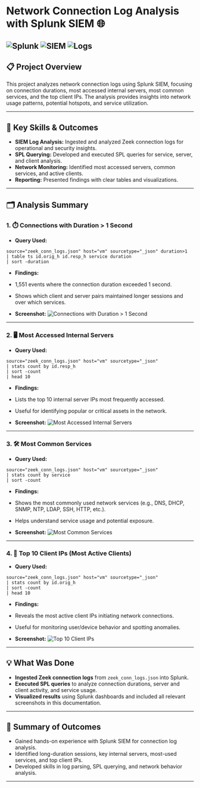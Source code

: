 # Network Connection Log Analysis with Splunk SIEM 🌐

![Splunk](https://img.shields.io/badge/Splunk-Enterprise-green?logo=splunk)
![SIEM](https://img.shields.io/badge/SIEM-Enabled-blueviolet)
![Logs](https://img.shields.io/badge/Logs-Analyzed-blue)
---

## 📋 Project Overview

This project analyzes network connection logs using Splunk SIEM, focusing on connection durations, most accessed internal servers, most common services, and the top client IPs. The analysis provides insights into network usage patterns, potential hotspots, and service utilization.

---

## 🏅 Key Skills & Outcomes

- **SIEM Log Analysis:** Ingested and analyzed Zeek connection logs for operational and security insights.
- **SPL Querying:** Developed and executed SPL queries for service, server, and client analysis.
- **Network Monitoring:** Identified most accessed servers, common services, and active clients.
- **Reporting:** Presented findings with clear tables and visualizations.

---

## 🗂️ Analysis Summary

### 1. ⏱️ Connections with Duration > 1 Second

- **Query Used:**
```
source="zeek_conn_logs.json" host="vm" sourcetype="_json" duration>1
| table ts id.orig_h id.resp_h service duration
| sort -duration
```
- **Findings:**
- 1,551 events where the connection duration exceeded 1 second.
- Shows which client and server pairs maintained longer sessions and over which services.

- **Screenshot:**
![Connections with Duration > 1 Second](Connections-with-Duration-1-Second.jpg)

---

### 2. 🖥️ Most Accessed Internal Servers

- **Query Used:**
```
source="zeek_conn_logs.json" host="vm" sourcetype="_json"
| stats count by id.resp_h
| sort -count
| head 10
```
- **Findings:**
- Lists the top 10 internal server IPs most frequently accessed.
- Useful for identifying popular or critical assets in the network.

- **Screenshot:**
![Most Accessed Internal Servers](Most-Accessed-Internal-Servers.jp)

---

### 3. 🛠️ Most Common Services

- **Query Used:**
```
source="zeek_conn_logs.json" host="vm" sourcetype="_json"
| stats count by service
| sort -count
```
- **Findings:**
- Shows the most commonly used network services (e.g., DNS, DHCP, SNMP, NTP, LDAP, SSH, HTTP, etc.).
- Helps understand service usage and potential exposure.

- **Screenshot:**
![Most Common Services](Most-Common-Services.jpg)

---

### 4. 👤 Top 10 Client IPs (Most Active Clients)

- **Query Used:**
```
source="zeek_conn_logs.json" host="vm" sourcetype="_json"
| stats count by id.orig_h
| sort -count
| head 10
```
- **Findings:**
- Reveals the most active client IPs initiating network connections.
- Useful for monitoring user/device behavior and spotting anomalies.

- **Screenshot:**
![Top 10 Client IPs](Top-10-Client-IPs.jpg)

---
## 💡 What Was Done

- **Ingested Zeek connection logs** from `zeek_conn_logs.json` into Splunk.
- **Executed SPL queries** to analyze connection durations, server and client activity, and service usage.
- **Visualized results** using Splunk dashboards and included all relevant screenshots in this documentation.

---

## 🚀 Summary of Outcomes

- Gained hands-on experience with Splunk SIEM for connection log analysis.
- Identified long-duration sessions, key internal servers, most-used services, and top client IPs.
- Developed skills in log parsing, SPL querying, and network behavior analysis.

---
